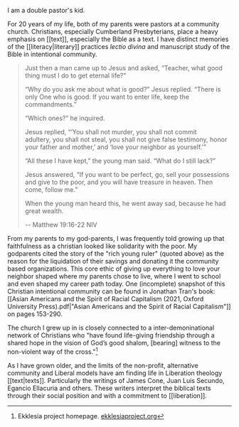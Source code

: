 I am a double pastor's kid.

For 20 years of my life, both of my parents were pastors at a community church. Christians, especially Cumberland Presbyterians, place a heavy emphasis on [[text]], especially the Bible as a text. I have distinct memories of the [[literacy|literary]] practices *lectio divina* and manuscript study of the Bible in intentional community. 

>Just then a man came up to Jesus and asked, “Teacher, what good thing must I do to get eternal life?”
>
>“Why do you ask me about what is good?” Jesus replied. “There is only One who is good. If you want to enter life, keep the commandments.”
>
>“Which ones?” he inquired.
>
>Jesus replied, “‘You shall not murder, you shall not commit adultery, you shall not steal, you shall not give false testimony, honor your father and mother,’ and ‘love your neighbor as yourself.’”
>
>“All these I have kept,” the young man said. “What do I still lack?”
>
>Jesus answered, “If you want to be perfect, go, sell your possessions and give to the poor, and you will have treasure in heaven. Then come, follow me.”
>
>When the young man heard this, he went away sad, because he had great wealth.
>
> -- Matthew 19:16-22 NIV

From my parents to my god-parents, I was frequently told growing up that faithfulness as a christian looked like solidarity with the poor. My godparents cited the story of the "rich young ruler" (quoted above) as the reason for the liquidation of their savings and donating it the community based organizations. This core ethic of giving up everything to love your neighbor shaped where my parents chose to live, where I went to school and even shaped my career path today. One (incomplete) snapshot of this Christian intentional community can be found in Jonathan Tran's book: [[Asian Americans and the Spirit of Racial Capitalism (2021, Oxford University Press).pdf|"Asian Americans and the Spirit of Racial Capitalism"]] on pages 153-290.

The church I grew up in is closely connected to a inter-demoninational network of Christians who "have found life-giving friendship through a shared hope in the vision of God’s good shalom, [bearing] witness to the non-violent way of the cross."[^2] 

As I have grown older, and the limits of the non-profit, alternative community and Liberal models have am finding life in Liberation theology [[text|texts]]. Particularly the writings of James Cone, Juan Luis Secundo, Egancio Ellacuria and others. These writers interpret the biblical texts through their social position and with a commitment to [[liberation]]. 


[^2]: Ekklesia project homepage. [ekklesiaproject.org](https://www.ekklesiaproject.org/)